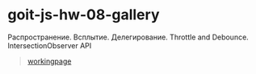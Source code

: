 # goit-js-hw-08-gallery

Распространение. Всплытие. Делегирование. Throttle and Debounce. IntersectionObserver API

> [workingpage](https://romashka093.github.io/goit-js-hw-08-gallery/src/index.html)
